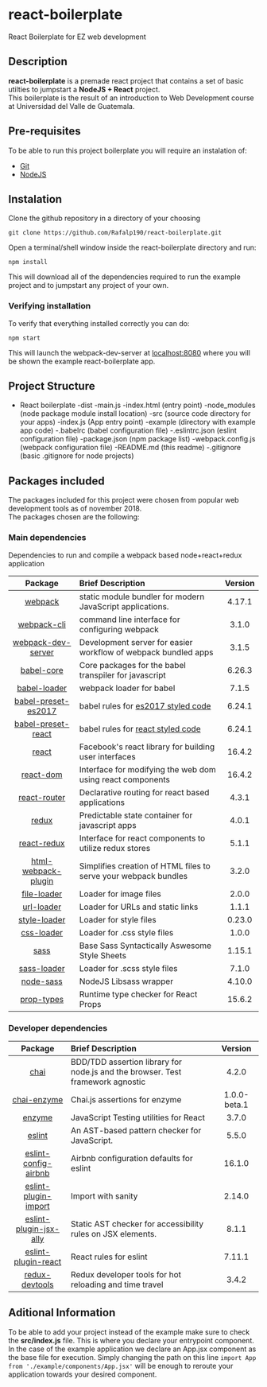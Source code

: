 # react-boilerplate

React Boilerplate for EZ web development

## Description

**react-boilerplate** is a premade react project that contains a set of basic utilties to jumpstart a **NodeJS + React** project.  
This boilerplate is the result of an introduction to Web Development course at Universidad del Valle de Guatemala.  

## Pre-requisites  

To be able to run this project boilerplate you will require an instalation of:

- [Git](https://git-scm.com/) 
- [NodeJS](https://nodejs.org/en/)

## Instalation  

Clone the github repository in a directory of your choosing

```
git clone https://github.com/Rafalp190/react-boilerplate.git
```

Open a terminal/shell window inside the react-boilerplate directory and run:

```
npm install
```

This will download all of the dependencies required to run the example project and to jumpstart any project of your own. 

### Verifying installation

To verify that everything installed correctly you can do:

```
npm start
```
This will launch the webpack-dev-server at [localhost:8080](http://localhost:8080/) where you will be shown the example react-boilerplate app.

## Project Structure

- React boilerplate
 -dist
  -main.js
  -index.html (entry point)
 -node_modules (node package module install location)
 -src (source code directory for your apps)
  -index.js (App entry point)
  -example (directory with example app code)
 -.babelrc (babel configuration file)
 -.eslintrc.json (eslint configuration file)
 -package.json (npm package list)
 -webpack.config.js (webpack configuration file)
 -README.md (this readme)
 -.gitignore (basic .gitignore for node projects)

## Packages included

The packages included for this project were chosen from popular web development tools as of november 2018.  
The packages chosen are the following:

### Main dependencies
Dependencies to run and compile a webpack based node+react+redux application

| Package| Brief Description | Version|
|:-------------:|:-------------|:-----:|
|[webpack][1]| static module bundler for modern JavaScript applications. | 4.17.1 |
| [webpack-cli][2]|command line interface for configuring webpack|3.1.0|
| [webpack-dev-server][3] | Development server for easier workflow of webpack bundled apps|3.1.5|
| [babel-core][4]| Core packages for the babel transpiler for javascript |6.26.3|
| [babel-loader][5]| webpack loader for babel | 7.1.5|
| [babel-preset-es2017][6] | babel rules for [es2017 styled code][7] | 6.24.1 |
| [babel-preset-react][8] | babel rules for [react styled code][9]| 6.24.1|
| [react][9] | Facebook's react library for building user interfaces | 16.4.2 |
| [react-dom][10] | Interface for modifying the web dom using react components | 16.4.2
| [react-router][11] | Declarative routing for react based applications | 4.3.1 |
| [redux][12] | Predictable state container for javascript apps | 4.0.1 |
| [react-redux][13] | Interface for react components to utilize redux stores | 5.1.1 |
| [html-webpack-plugin][14] | Simplifies creation of HTML files to serve your webpack bundles | 3.2.0 |
| [file-loader][15] | Loader for image files | 2.0.0 |
| [url-loader][16] | Loader for URLs and static links | 1.1.1 |
| [style-loader][17] | Loader for style files | 0.23.0 |
| [css-loader][18] | Loader for .css style files | 1.0.0 |
| [sass][19] | Base Sass Syntactically Aswesome Style Sheets | 1.15.1 |
| [sass-loader][20] | Loader for .scss style files | 7.1.0 |
| [node-sass][21] | NodeJS Libsass wrapper| 4.10.0 |
| [prop-types][22] | Runtime type checker for React Props | 15.6.2 |

### Developer dependencies

| Package| Brief Description | Version|
|:-------------:|:-------------|:-----:|
|[chai][23]|BDD/TDD assertion library for node.js and the browser. Test framework agnostic  | 4.2.0 |
|[chai-enzyme][24]| Chai.js assertions for enzyme| 1.0.0-beta.1 |
|[enzyme][25] | JavaScript Testing utilities for React | 3.7.0 |
|[eslint][26] | An AST-based pattern checker for JavaScript. | 5.5.0 |
|[eslint-config-airbnb][26] | Airbnb configuration defaults for eslint |16.1.0 |
|[eslint-plugin-import][26] | Import with sanity  | 2.14.0 |
|[eslint-plugin-jsx-ally][26] |Static AST checker for accessibility rules on JSX elements. |8.1.1 |
|[eslint-plugin-react][26] | React rules for eslint | 7.11.1 |
|[redux-devtools][27] | Redux developer tools for hot reloading and time travel | 3.4.2 |

## Aditional Information

To be able to add your project instead of the example make sure to check the **src/index.js** file. This is where you declare your entrypoint component. In the case of the example application we declare an App.jsx component as the base file for execution. Simply changing the path on this line `import App from './example/components/App.jsx'` will be enough to reroute your application towards your desired component. 

[1]:https://webpack.js.org/
[2]:https://webpack.js.org/api/cli/
[3]:https://github.com/webpack/webpack-dev-server
[4]:https://www.npmjs.com/package/@babel/core
[5]:https://github.com/babel/babel-loader
[6]:https://babeljs.io/docs/en/babel-preset-es2017
[7]:https://en.wikipedia.org/wiki/ECMAScript
[8]:https://babeljs.io/docs/en/babel-preset-react
[9]:https://reactjs.org/
[10]:https://reactjs.org/docs/react-dom.html
[11]:https://github.com/ReactTraining/react-router
[12]:https://redux.js.org/
[13]:https://github.com/reduxjs/react-redux
[14]:https://github.com/jantimon/html-webpack-plugin
[15]:https://github.com/webpack-contrib/file-loader
[16]:https://github.com/webpack-contrib/url-loader
[17]:https://github.com/webpack-contrib/style-loader
[18]:https://github.com/webpack-contrib/css-loader
[19]:https://sass-lang.com/
[20]:https://github.com/webpack-contrib/sass-loader
[21]:https://github.com/sass/node-sass
[22]:https://reactjs.org/docs/typechecking-with-proptypes.html
[23]:https://www.chaijs.com/
[24]:https://github.com/producthunt/chai-enzyme
[25]:https://github.com/airbnb/enzyme
[26]:https://eslint.org/
[27]:https://github.com/reduxjs/redux-devtools


